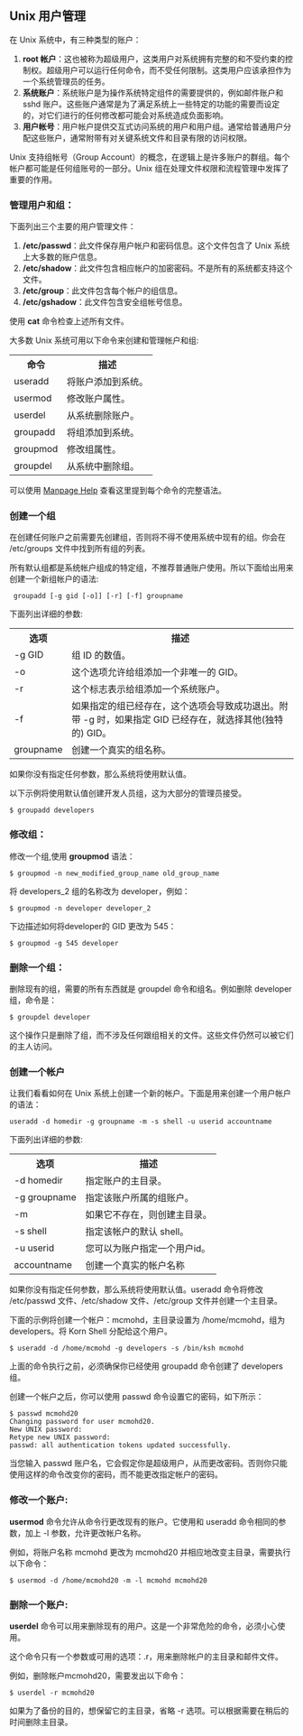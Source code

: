 ## Unix 用户管理

在 Unix 系统中，有三种类型的账户：

1. **root 帐户**：这也被称为超级用户，这类用户对系统拥有完整的和不受约束的控制权。超级用户可以运行任何命令，而不受任何限制。这类用户应该承担作为一个系统管理员的任务。
1. **系统账户**：系统账户是为操作系统特定组件的需要提供的，例如邮件账户和 sshd 账户。这些账户通常是为了满足系统上一些特定的功能的需要而设定的，对它们进行的任何修改都可能会对系统造成负面影响。
1. **用户帐号**：用户帐户提供交互式访问系统的用户和用户组。通常给普通用户分配这些账户，通常附带有对关键系统文件和目录有限的访问权限。

Unix 支持组帐号（Group Account）的概念，在逻辑上是许多账户的群组。每个帐户都可能是任何组账号的一部分。Unix 组在处理文件权限和流程管理中发挥了重要的作用。

### 管理用户和组：

下面列出三个主要的用户管理文件：

1. **/etc/passwd**：此文件保存用户帐户和密码信息。这个文件包含了 Unix 系统上大多数的账户信息。
1. **/etc/shadow**：此文件包含相应帐户的加密密码。不是所有的系统都支持这个文件。
1. **/etc/group**：此文件包含每个帐户的组信息。
1. **/etc/gshadow**：此文件包含安全组帐号信息。

使用 **cat** 命令检查上述所有文件。

大多数 Unix 系统可用以下命令来创建和管理帐户和组:

<table>
<tr>
<th>命令</th>
<th>描述</th>
</tr>
<tr>
<td>useradd</td>
<td>将账户添加到系统。</td>
</tr>
<tr>
<td>usermod</td>
<td>修改账户属性。</td>
</tr>
<tr>
<td>userdel</td>
<td>从系统删除账户。</td>
</tr>
<tr>
<td>groupadd</td>
<td>将组添加到系统。</td>
</tr>
<tr>
<td>groupmod</td>
<td>修改组属性。</td>
</tr>
<tr>
<td>groupdel</td>
<td>从系统中删除组。</td>
</tr>
</table>

可以使用 [Manpage Help](http://www.tutorialspoint.com/unix/unix-manpage-help.htm) 查看这里提到每个命令的完整语法。

### 创建一个组

在创建任何账户之前需要先创建组，否则将不得不使用系统中现有的组。你会在 /etc/groups 文件中找到所有组的列表。

所有默认组都是系统帐户组成的特定组，不推荐普通账户使用。所以下面给出用来创建一个新组帐户的语法:

     groupadd [-g gid [-o]] [-r] [-f] groupname

下面列出详细的参数:
<table>
<tr>
<th>选项</th>
<th>描述</th>
</tr>
<tr>
<td>-g GID</td>
<td>组 ID 的数值。</td>
</tr>
<tr>
<td>-o</td>
<td>这个选项允许给组添加一个非唯一的 GID。</td>
</tr>
<tr>
<td>-r</td>
<td>这个标志表示给组添加一个系统账户。</td>
</tr>
<tr>
<td>-f</td>
<td>如果指定的组已经存在，这个选项会导致成功退出。附带 -g 时，如果指定 GID 已经存在，就选择其他(独特的) GID。</td>
</tr>
<tr>
<td>groupname</td>
<td>创建一个真实的组名称。</td>
</tr>
</table>

如果你没有指定任何参数，那么系统将使用默认值。

以下示例将使用默认值创建开发人员组，这为大部分的管理员接受。

    $ groupadd developers

### 修改组：

修改一个组,使用 **groupmod** 语法：

    $ groupmod -n new_modified_group_name old_group_name

将 developers_2 组的名称改为 developer，例如：

    $ groupmod -n developer developer_2

下边描述如何将developer的 GID 更改为 545：

    $ groupmod -g 545 developer

### 删除一个组：

删除现有的组，需要的所有东西就是 groupdel 命令和组名。例如删除 developer 组，命令是：

    $ groupdel developer

这个操作只是删除了组，而不涉及任何跟组相关的文件。这些文件仍然可以被它们的主人访问。

### 创建一个帐户

让我们看看如何在 Unix 系统上创建一个新的帐户。下面是用来创建一个用户帐户的语法：

    useradd -d homedir -g groupname -m -s shell -u userid accountname

下面列出详细的参数:

<table>
<tr>
<th>选项</th>
<th>描述</th>
</tr>
<tr>
<td>-d homedir</td>
<td>指定账户的主目录。</td>
</tr>
<tr>
<td>-g groupname</td>
<td>指定该账户所属的组账户。</td>
</tr>
<tr>
<td>-m</td>
<td>如果它不存在，则创建主目录。</td>
</tr>
<tr>
<td>-s shell</td>
<td>指定该帐户的默认 shell。</td>
</tr>
<tr>
<td>-u userid</td>
<td>您可以为账户指定一个用户id。</td>
</tr>
<tr>
<td>accountname</td>
<td>创建一个真实的帐户名称</td>
</tr>
</table>

如果你没有指定任何参数，那么系统将使用默认值。useradd 命令将修改 /etc/passwd 文件、/etc/shadow 文件、/etc/group 文件并创建一个主目录。

下面的示例将创建一个帐户：mcmohd，主目录设置为 /home/mcmohd，组为 developers。将 Korn Shell 分配给这个用户。

    $ useradd -d /home/mcmohd -g developers -s /bin/ksh mcmohd

上面的命令执行之前，必须确保你已经使用 groupadd 命令创建了 developers 组。

创建一个帐户之后，你可以使用 passwd 命令设置它的密码，如下所示：

    $ passwd mcmohd20
    Changing password for user mcmohd20.
    New UNIX password:
    Retype new UNIX password:
    passwd: all authentication tokens updated successfully.

当您输入 passwd 账户名，它会假定你是超级用户，从而更改密码。否则你只能使用这样的命令改变你的密码，而不能更改指定帐户的密码。

### 修改一个账户:

**usermod** 命令允许从命令行更改现有的账户。它使用和 useradd 命令相同的参数，加上 -l 参数，允许更改帐户名称。

例如，将账户名称 mcmohd 更改为 mcmohd20 并相应地改变主目录，需要执行以下命令：

    $ usermod -d /home/mcmohd20 -m -l mcmohd mcmohd20

### 删除一个账户:

**userdel** 命令可以用来删除现有的用户。这是一个非常危险的命令，必须小心使用。

这个命令只有一个参数或可用的选项：.r，用来删除帐户的主目录和邮件文件。

例如，删除帐户mcmohd20，需要发出以下命令：

    $ userdel -r mcmohd20

如果为了备份的目的，想保留它的主目录，省略 -r 选项。可以根据需要在稍后的时间删除主目录。